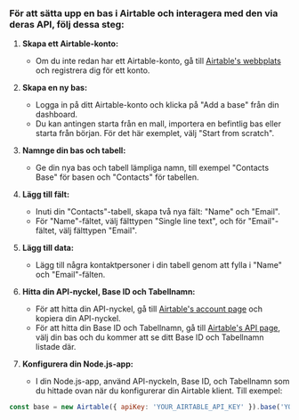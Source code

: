 ### För att sätta upp en bas i Airtable och interagera med den via deras API, följ dessa steg:

1. **Skapa ett Airtable-konto:**
   - Om du inte redan har ett Airtable-konto, gå till [Airtable's webbplats](https://airtable.com/) och registrera dig för ett konto.

2. **Skapa en ny bas:**
   - Logga in på ditt Airtable-konto och klicka på "Add a base" från din dashboard.
   - Du kan antingen starta från en mall, importera en befintlig bas eller starta från början. För det här exemplet, välj "Start from scratch".

3. **Namnge din bas och tabell:**
   - Ge din nya bas och tabell lämpliga namn, till exempel "Contacts Base" för basen och "Contacts" för tabellen.

4. **Lägg till fält:**
   - Inuti din "Contacts"-tabell, skapa två nya fält: "Name" och "Email". 
   - För "Name"-fältet, välj fälttypen "Single line text", och för "Email"-fältet, välj fälttypen "Email".

5. **Lägg till data:**
   - Lägg till några kontaktpersoner i din tabell genom att fylla i "Name" och "Email"-fälten.

6. **Hitta din API-nyckel, Base ID och Tabellnamn:**
   - För att hitta din API-nyckel, gå till [Airtable's account page](https://airtable.com/account) och kopiera din API-nyckel.
   - För att hitta din Base ID och Tabellnamn, gå till [Airtable's API page](https://airtable.com/api), välj din bas och du kommer att se ditt Base ID och Tabellnamn listade där.

7. **Konfigurera din Node.js-app:**
   - I din Node.js-app, använd API-nyckeln, Base ID, och Tabellnamn som du hittade ovan när du konfigurerar din Airtable klient. Till exempel:

```javascript
const base = new Airtable({ apiKey: 'YOUR_AIRTABLE_API_KEY' }).base('YOUR_BASE_ID');
```
